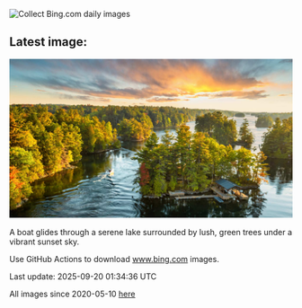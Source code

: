 ![Collect Bing.com daily images](https://github.com/counter2015/bing-daily-images/workflows/Collect%20Bing.com%20daily%20images/badge.svg)
## Latest image:
![](images/ThousandIslands.jpg)

A boat glides through a serene lake surrounded by lush, green trees under a vibrant sunset sky.

Use GitHub Actions to download www.bing.com images.

Last update: 2025-09-20 01:34:36 UTC

All images since 2020-05-10 [here](https://github.com/counter2015/bing-daily-images/tree/master/images)
